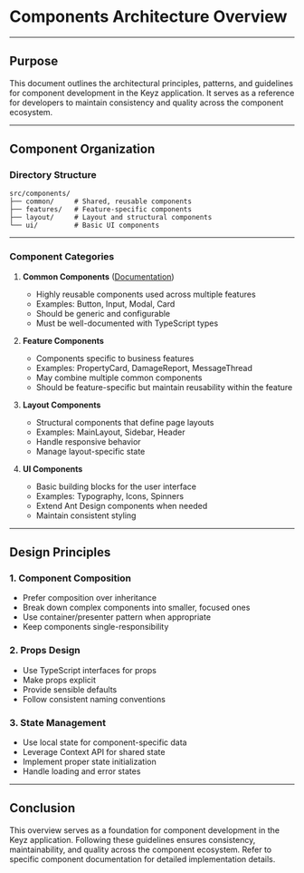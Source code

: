 # Components Architecture Overview

---

## Purpose
This document outlines the architectural principles, patterns, and guidelines for component development in the Keyz application. It serves as a reference for developers to maintain consistency and quality across the component ecosystem.

---

## Component Organization

### Directory Structure
```
src/components/
├── common/     # Shared, reusable components
├── features/   # Feature-specific components
├── layout/     # Layout and structural components
└── ui/         # Basic UI components
```

---

### Component Categories

1. **Common Components** ([Documentation](./common/index.md))
   - Highly reusable components used across multiple features
   - Examples: Button, Input, Modal, Card
   - Should be generic and configurable
   - Must be well-documented with TypeScript types

2. **Feature Components**
   - Components specific to business features
   - Examples: PropertyCard, DamageReport, MessageThread
   - May combine multiple common components
   - Should be feature-specific but maintain reusability within the feature

3. **Layout Components**
   - Structural components that define page layouts
   - Examples: MainLayout, Sidebar, Header
   - Handle responsive behavior
   - Manage layout-specific state

4. **UI Components**
   - Basic building blocks for the user interface
   - Examples: Typography, Icons, Spinners
   - Extend Ant Design components when needed
   - Maintain consistent styling

---

## Design Principles

### 1. Component Composition
- Prefer composition over inheritance
- Break down complex components into smaller, focused ones
- Use container/presenter pattern when appropriate
- Keep components single-responsibility

### 2. Props Design
- Use TypeScript interfaces for props
- Make props explicit
- Provide sensible defaults
- Follow consistent naming conventions

### 3. State Management
- Use local state for component-specific data
- Leverage Context API for shared state
- Implement proper state initialization
- Handle loading and error states

---

## Conclusion

This overview serves as a foundation for component development in the Keyz application. Following these guidelines ensures consistency, maintainability, and quality across the component ecosystem. Refer to specific component documentation for detailed implementation details. 